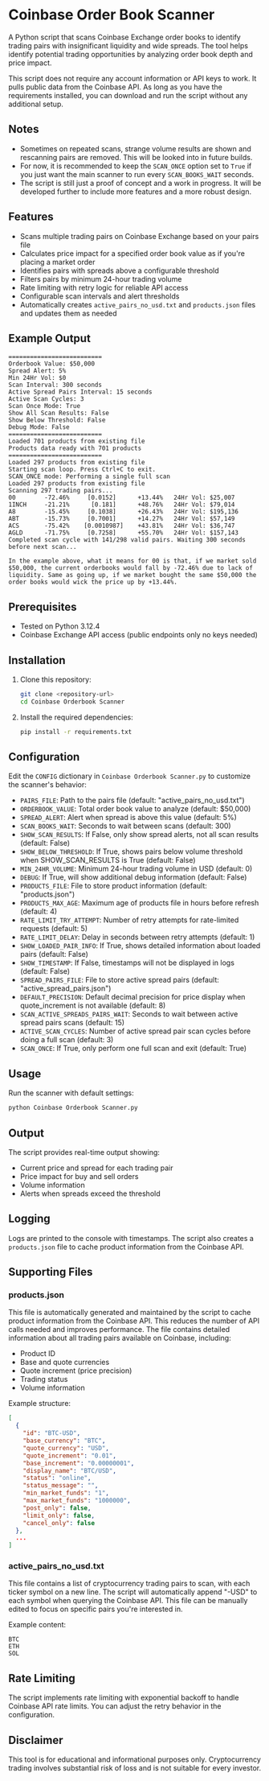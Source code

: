 # Coinbase Order Book Scanner

A Python script that scans Coinbase Exchange order books to identify trading pairs with insignificant liquidity and wide spreads. The tool helps identify potential trading opportunities by analyzing order book depth and price impact.

This script does not require any account information or API keys to work. It pulls public data from the Coinbase API. As long as you have the requirements installed, you can download and run the script without any additional setup.

## Notes

- Sometimes on repeated scans, strange volume results are shown and rescanning pairs are removed. This will be looked into in future builds.
- For now, it is recommended to keep the `SCAN_ONCE` option set to `True` if you just want the main scanner to run every `SCAN_BOOKS_WAIT` seconds.
- The script is still just a proof of concept and a work in progress. It will be developed further to include more features and a more robust design.

## Features

- Scans multiple trading pairs on Coinbase Exchange based on your pairs file
- Calculates price impact for a specified order book value as if you're placing a market order
- Identifies pairs with spreads above a configurable threshold
- Filters pairs by minimum 24-hour trading volume
- Rate limiting with retry logic for reliable API access
- Configurable scan intervals and alert thresholds
- Automatically creates `active_pairs_no_usd.txt` and `products.json` files and updates them as needed

## Example Output
```Coinbase Orderbook Scanner
==========================
Orderbook Value: $50,000
Spread Alert: 5%
Min 24Hr Vol: $0
Scan Interval: 300 seconds
Active Spread Pairs Interval: 15 seconds
Active Scan Cycles: 3
Scan Once Mode: True
Show All Scan Results: False
Show Below Threshold: False
Debug Mode: False
==========================
Loaded 701 products from existing file
Products data ready with 701 products
==========================
Loaded 297 products from existing file
Starting scan loop. Press Ctrl+C to exit.
SCAN_ONCE mode: Performing a single full scan
Loaded 297 products from existing file
Scanning 297 trading pairs...
00        -72.46%     [0.0152]      +13.44%   24Hr Vol: $25,007
1INCH     -21.21%      [0.181]      +48.76%   24Hr Vol: $79,014
A8        -15.45%     [0.1038]      +26.43%   24Hr Vol: $195,136
ABT       -15.73%     [0.7001]      +14.27%   24Hr Vol: $57,149
ACS       -75.42%    [0.0010987]    +43.81%   24Hr Vol: $36,747
AGLD      -71.75%     [0.7258]      +55.70%   24Hr Vol: $157,143
Completed scan cycle with 141/298 valid pairs. Waiting 300 seconds before next scan...
```
`In the example above, what it means for 00 is that, if we market sold $50,000, the current orderbooks would fall by -72.46% due to lack of liquidity. Same as going up, if we market bought the same $50,000 the order books would wick the price up by +13.44%.`

## Prerequisites

- Tested on Python 3.12.4
- Coinbase Exchange API access (public endpoints only no keys needed)

## Installation

1. Clone this repository:
   ```bash
   git clone <repository-url>
   cd Coinbase Orderbook Scanner
   ```

2. Install the required dependencies:
   ```bash
   pip install -r requirements.txt
   ```

## Configuration

Edit the `CONFIG` dictionary in `Coinbase Orderbook Scanner.py` to customize the scanner's behavior:

- `PAIRS_FILE`: Path to the pairs file (default: "active_pairs_no_usd.txt")
- `ORDERBOOK_VALUE`: Total order book value to analyze (default: $50,000)
- `SPREAD_ALERT`: Alert when spread is above this value (default: 5%)
- `SCAN_BOOKS_WAIT`: Seconds to wait between scans (default: 300)
- `SHOW_SCAN_RESULTS`: If False, only show spread alerts, not all scan results (default: False)
- `SHOW_BELOW_THRESHOLD`: If True, shows pairs below volume threshold when SHOW_SCAN_RESULTS is True (default: False)
- `MIN_24HR_VOLUME`: Minimum 24-hour trading volume in USD (default: 0)
- `DEBUG`: If True, will show additional debug information (default: False)
- `PRODUCTS_FILE`: File to store product information (default: "products.json")
- `PRODUCTS_MAX_AGE`: Maximum age of products file in hours before refresh (default: 4)
- `RATE_LIMIT_TRY_ATTEMPT`: Number of retry attempts for rate-limited requests (default: 5)
- `RATE_LIMIT_DELAY`: Delay in seconds between retry attempts (default: 1)
- `SHOW_LOADED_PAIR_INFO`: If True, shows detailed information about loaded pairs (default: False)
- `SHOW_TIMESTAMP`: If False, timestamps will not be displayed in logs (default: False)
- `SPREAD_PAIRS_FILE`: File to store active spread pairs (default: "active_spread_pairs.json")
- `DEFAULT_PRECISION`: Default decimal precision for price display when quote_increment is not available (default: 8)
- `SCAN_ACTIVE_SPREADS_PAIRS_WAIT`: Seconds to wait between active spread pairs scans (default: 15)
- `ACTIVE_SCAN_CYCLES`: Number of active spread pair scan cycles before doing a full scan (default: 3)
- `SCAN_ONCE`: If True, only perform one full scan and exit (default: True)

## Usage

Run the scanner with default settings:
```bash
python Coinbase Orderbook Scanner.py
```

## Output

The script provides real-time output showing:
- Current price and spread for each trading pair
- Price impact for buy and sell orders
- Volume information
- Alerts when spreads exceed the threshold

## Logging

Logs are printed to the console with timestamps. The script also creates a `products.json` file to cache product information from the Coinbase API.

## Supporting Files

### products.json

This file is automatically generated and maintained by the script to cache product information from the Coinbase API. This reduces the number of API calls needed and improves performance. The file contains detailed information about all trading pairs available on Coinbase, including:

- Product ID
- Base and quote currencies
- Quote increment (price precision)
- Trading status
- Volume information

Example structure:
```json
[
  {
    "id": "BTC-USD",
    "base_currency": "BTC",
    "quote_currency": "USD",
    "quote_increment": "0.01",
    "base_increment": "0.00000001",
    "display_name": "BTC/USD",
    "status": "online",
    "status_message": "",
    "min_market_funds": "1",
    "max_market_funds": "1000000",
    "post_only": false,
    "limit_only": false,
    "cancel_only": false
  },
  ...
]
```

### active_pairs_no_usd.txt

This file contains a list of cryptocurrency trading pairs to scan, with each ticker symbol on a new line. The script will automatically append "-USD" to each symbol when querying the Coinbase API. This file can be manually edited to focus on specific pairs you're interested in.

Example content:
```
BTC
ETH
SOL
```

## Rate Limiting

The script implements rate limiting with exponential backoff to handle Coinbase API rate limits. You can adjust the retry behavior in the configuration.

## Disclaimer

This tool is for educational and informational purposes only. Cryptocurrency trading involves substantial risk of loss and is not suitable for every investor.  
